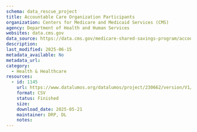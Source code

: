 ```yaml
---
schema: data_rescue_project 
title: Accountable Care Organization Participants
organization: Centers for Medicare and Medicaid Services (CMS)
agency: Department of Health and Human Services
websites: data.cms.gov
data_source: https://data.cms.gov/medicare-shared-savings-program/accountable-care-organization-participants
description: 
last_modified: 2025-06-15
metadata_available: No
metadata_url: 
category:
  - Health & Healthcare 
resources:
  - id: 1145
    url: https://www.datalumos.org/datalumos/project/230662/version/V1/view
    format: CSV
    status: Finished
    size: 
    download_date: 2025-05-21
    maintainer: DRP, DL
    notes: 
---
```

